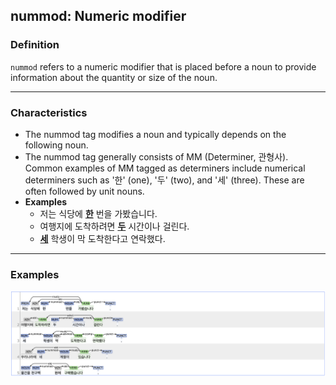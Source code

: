 ## nummod: Numeric modifier

### Definition
`nummod` refers to a numeric modifier that is placed before a noun to provide information about the quantity or size of the noun.

---

### Characteristics
- The nummod tag modifies a noun and typically depends on the following noun.
- The nummod tag generally consists of MM (Determiner, 관형사). Common examples of MM tagged as determiners include numerical determiners such as '한' (one), '두' (two), and '세' (three). These are often followed by unit nouns.
- **Examples**
  - 저는 식당에 <ins>**한**</ins> 번을 가봤습니다.
  - 여행지에 도착하려면 <ins>**두**</ins> 시간이나 걸린다.
  - <ins>**세**</ins> 학생이 막 도착한다고 연락했다.

---

### Examples

![nummod Example](nummod.png)